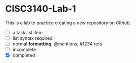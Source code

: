 # CISC3140-Lab-1

This is a lab to practice creating a new repository on Github.

- [ ] a task list item
- [ ] list syntax required
- [ ] normal **formatting**, @mentions, #1234 refs
- [ ] incomplete
- [x] completed
